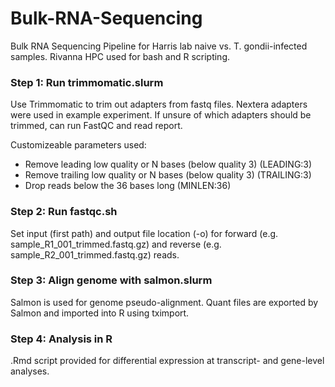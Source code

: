 # Bulk-RNA-Sequencing
Bulk RNA Sequencing Pipeline for Harris lab naive vs. T. gondii-infected samples. Rivanna HPC used for bash and R scripting.

### Step 1: Run trimmomatic.slurm
Use Trimmomatic to trim out adapters from fastq files. Nextera adapters were used in example experiment. If unsure of which adapters should be trimmed, can run FastQC and read report.

Customizeable parameters used:
- Remove leading low quality or N bases (below quality 3) (LEADING:3)
- Remove trailing low quality or N bases (below quality 3) (TRAILING:3)
- Drop reads below the 36 bases long (MINLEN:36)

### Step 2: Run fastqc.sh
Set input (first path) and output file location (-o) for forward (e.g. sample_R1_001_trimmed.fastq.gz) and reverse (e.g. sample_R2_001_trimmed.fastq.gz) reads.

### Step 3: Align genome with salmon.slurm
Salmon is used for genome pseudo-alignment. Quant files are exported by Salmon and imported into R using tximport.

### Step 4: Analysis in R
.Rmd script provided for differential expression at transcript- and gene-level analyses.
